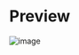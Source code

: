 # Preview
![image](https://github.com/user-attachments/assets/cc7b8df0-409c-4df8-83fb-786d903f645f)
